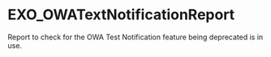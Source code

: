 # EXO_OWATextNotificationReport
Report to check for the OWA Test Notification feature being deprecated is in use.
